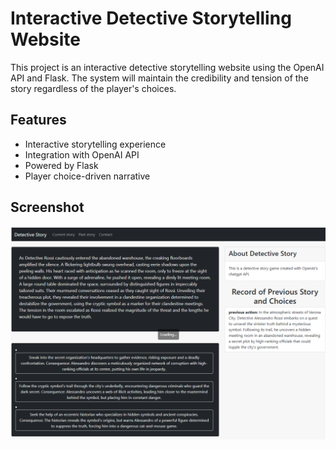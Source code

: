 # Interactive Detective Storytelling Website

This project is an interactive detective storytelling website using the OpenAI API and Flask. The system will maintain the credibility and tension of the story regardless of the player's choices.

## Features

- Interactive storytelling experience
- Integration with OpenAI API
- Powered by Flask
- Player choice-driven narrative

## Screenshot

![Screenshot of the project](screenshot.png)